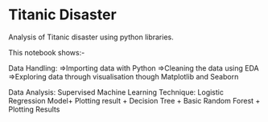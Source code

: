 # Titanic Disaster

Analysis of Titanic disaster using python libraries.

This notebook shows:-

Data Handling:
  =>Importing data with Python
  =>Cleaning the data using EDA
  =>Exploring data through visualisation though Matplotlib and Seaborn

Data Analysis:
  Supervised Machine Learning Technique: Logistic Regression Model+ Plotting result + Decision Tree +  Basic Random Forest + Plotting Results
